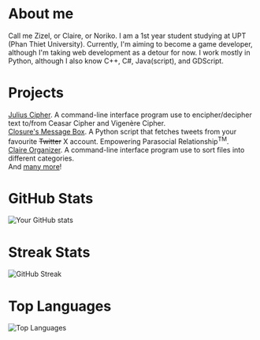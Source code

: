 # About me
Call me Zizel, or Claire, or Noriko. I am a 1st year student studying at UPT (Phan Thiet University). Currently, I'm aiming to become a game developer, although I'm taking web development as a detour for now. I work mostly in Python, although I also know C++, C#, Java(script), and GDScript.

# Projects
[Julius Cipher](https://github.com/nononoriko/julius-cipher-python.edition). A command-line interface program use to encipher/decipher text to/from Ceasar Cipher and Vigenère Cipher.  
[Closure's Message Box](https://github.com/nononoriko/closures-message-box). A Python script that fetches tweets from your favourite ~~Twitter~~ X account. Empowering Parasocial Relationship<sup>TM</sup>.  
[Claire Organizer](https://github.com/nononoriko/claire_organizer-python.edition). A command-line interface program use to sort files into different categories.  
And [many more](https://github.com/nononoriko?tab=repositories)!

# GitHub Stats  
![Your GitHub stats](https://github-readme-stats.vercel.app/api?username=nononoriko&show_icons=true&theme=transparent&color=white&hide_border=true)

# Streak Stats  
![GitHub Streak](https://streak-stats.demolab.com?user=nononoriko&theme=transparent&hide_border=true)

# Top Languages
![Top Languages](https://github-readme-stats.vercel.app/api/top-langs/?username=nononoriko&layout=compact&theme=transparent&hide_border=true)

<!--I miss my family.-->
